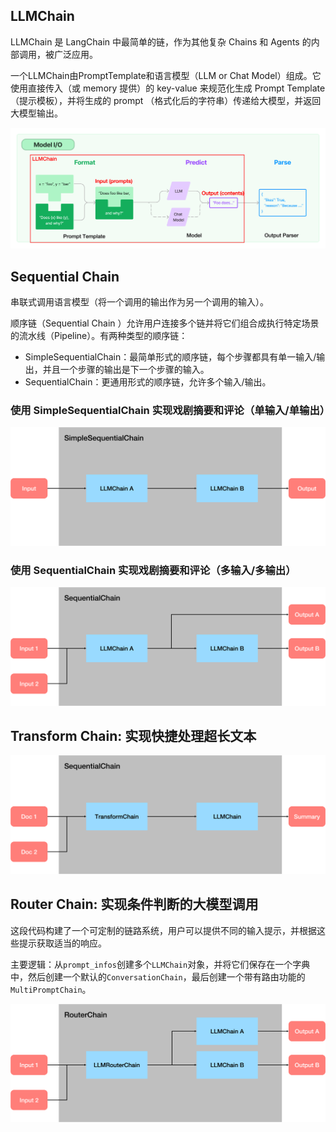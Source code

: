 ## LLMChain

LLMChain 是 LangChain 中最简单的链，作为其他复杂 Chains 和 Agents 的内部调用，被广泛应用。

一个LLMChain由PromptTemplate和语言模型（LLM or Chat Model）组成。它使用直接传入（或 memory 提供）的 key-value 来规范化生成 Prompt Template（提示模板），并将生成的 prompt （格式化后的字符串）传递给大模型，并返回大模型输出。

![](../../../../asserts/images/llm_chain.png)

## Sequential Chain

串联式调用语言模型（将一个调用的输出作为另一个调用的输入）。

顺序链（Sequential Chain ）允许用户连接多个链并将它们组合成执行特定场景的流水线（Pipeline）。有两种类型的顺序链：

* SimpleSequentialChain：最简单形式的顺序链，每个步骤都具有单一输入/输出，并且一个步骤的输出是下一个步骤的输入。
* SequentialChain：更通用形式的顺序链，允许多个输入/输出。

### 使用 SimpleSequentialChain 实现戏剧摘要和评论（单输入/单输出）

![](../../../../asserts/images/simple_sequential_chain_0.png)

### 使用 SequentialChain 实现戏剧摘要和评论（多输入/多输出）

![](../../../../asserts/images/sequential_chain_0.png)

## Transform Chain: 实现快捷处理超长文本

![](../../../../asserts/images/transform_chain.png)



## Router Chain: 实现条件判断的大模型调用

这段代码构建了一个可定制的链路系统，用户可以提供不同的输入提示，并根据这些提示获取适当的响应。

主要逻辑：从`prompt_infos`创建多个`LLMChain`对象，并将它们保存在一个字典中，然后创建一个默认的`ConversationChain`，最后创建一个带有路由功能的`MultiPromptChain`。

![](../../../../asserts/images/router_chain.png)
